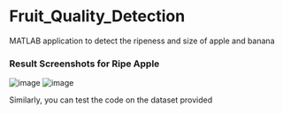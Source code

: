 # Fruit_Quality_Detection
MATLAB application to detect the ripeness and size of apple and banana

### Result Screenshots for Ripe Apple
![image](https://user-images.githubusercontent.com/61155773/166093164-1dc2f5fb-fc34-41d4-9e64-4f04a02dd36b.png)
![image](https://user-images.githubusercontent.com/61155773/166093136-16c89c2c-6a5a-4c20-9318-ee5e1df3453c.png)


Similarly, you can test the code on the dataset provided
